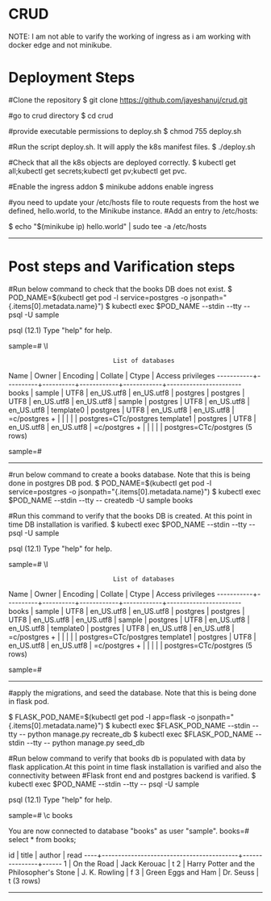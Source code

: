 # CRUD
NOTE: I am not able to varify the working of ingress as i am working with docker edge and not minikube.


# Deployment Steps

#Clone the repository
$ git clone https://github.com/jayeshanuj/crud.git

#go to crud directory
$ cd crud

#provide executable permissions to deploy.sh
$ chmod 755 deploy.sh

#Run the script deploy.sh. It will apply the k8s manifest files.
$ ./deploy.sh

#Check that all the k8s objects are deployed correctly.
$ kubectl get all;kubectl get secrets;kubectl get pv;kubectl get pvc.

#Enable the ingress addon 
$ minikube addons enable ingress



#you need to update your /etc/hosts file to route requests from the host we defined, hello.world, to the Minikube instance.
#Add an entry to /etc/hosts:

$ echo "$(minikube ip) hello.world" | sudo tee -a /etc/hosts

---------------------------------------------------------------------------


# Post steps and Varification steps

#Run below command to check that the books DB does not exist.
$ POD_NAME=$(kubectl get pod -l service=postgres -o jsonpath="{.items[0].metadata.name}")
$ kubectl exec $POD_NAME --stdin --tty -- psql -U sample

psql (12.1)
Type "help" for help.

sample=# \l

                                 List of databases
   Name    |  Owner   | Encoding |  Collate   |   Ctype    |   Access privileges
-----------+----------+----------+------------+------------+-----------------------
 books     | sample   | UTF8     | en_US.utf8 | en_US.utf8 |
 postgres  | postgres | UTF8     | en_US.utf8 | en_US.utf8 |
 sample    | postgres | UTF8     | en_US.utf8 | en_US.utf8 |
 template0 | postgres | UTF8     | en_US.utf8 | en_US.utf8 | =c/postgres          +
           |          |          |            |            | postgres=CTc/postgres
 template1 | postgres | UTF8     | en_US.utf8 | en_US.utf8 | =c/postgres          +
           |          |          |            |            | postgres=CTc/postgres
(5 rows)

sample=#

--------------------------------



#run below command to create a books database. Note that this is being done in postgres DB pod.
$ POD_NAME=$(kubectl get pod -l service=postgres -o jsonpath="{.items[0].metadata.name}")
$ kubectl exec $POD_NAME --stdin --tty -- createdb -U sample books

#Run this command to verify that the books DB is created. At this point in time DB installation is varified.
$ kubectl exec $POD_NAME --stdin --tty -- psql -U sample

psql (12.1)
Type "help" for help.

sample=# \l

                                 List of databases
   Name    |  Owner   | Encoding |  Collate   |   Ctype    |   Access privileges
-----------+----------+----------+------------+------------+-----------------------
 books     | sample   | UTF8     | en_US.utf8 | en_US.utf8 |
 postgres  | postgres | UTF8     | en_US.utf8 | en_US.utf8 |
 sample    | postgres | UTF8     | en_US.utf8 | en_US.utf8 |
 template0 | postgres | UTF8     | en_US.utf8 | en_US.utf8 | =c/postgres          +
           |          |          |            |            | postgres=CTc/postgres
 template1 | postgres | UTF8     | en_US.utf8 | en_US.utf8 | =c/postgres          +
           |          |          |            |            | postgres=CTc/postgres
(5 rows)

sample=#

------------------------------------



#apply the migrations, and seed the database. Note that this is being done in flask pod.

$ FLASK_POD_NAME=$(kubectl get pod -l app=flask -o jsonpath="{.items[0].metadata.name}")
$ kubectl exec $FLASK_POD_NAME --stdin --tty -- python manage.py recreate_db
$ kubectl exec $FLASK_POD_NAME --stdin --tty -- python manage.py seed_db



#Run below command to verify that books db is populated with data by flask application.At this point in time flask installation is varified and also the connectivity between #Flask front end and postgres backend is varified.
$ kubectl exec $POD_NAME --stdin --tty -- psql -U sample

psql (12.1)
Type "help" for help.

sample=# \c books

You are now connected to database "books" as user "sample".
books=# select * from books;

 id |                  title                   |    author     | read
----+------------------------------------------+---------------+------
  1 | On the Road                              | Jack Kerouac  | t
  2 | Harry Potter and the Philosopher's Stone | J. K. Rowling | f
  3 | Green Eggs and Ham                       | Dr. Seuss     | t
(3 rows)

-------------------------------------------------------------------------------
